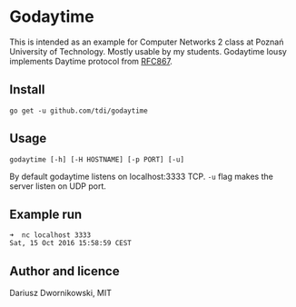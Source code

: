 # Godaytime

This is intended as an example for Computer Networks 2 class at Poznań University of Technology. Mostly usable by my students. Godaytime lousy implements Daytime protocol from [RFC867](https://tools.ietf.org/html/rfc867).


## Install

```
go get -u github.com/tdi/godaytime
```

## Usage 
```
godaytime [-h] [-H HOSTNAME] [-p PORT] [-u]
```

By default godaytime listens on localhost:3333 TCP. `-u` flag makes the server listen on UDP port. 

## Example run 

```
➜  nc localhost 3333
Sat, 15 Oct 2016 15:58:59 CEST
```

## Author and licence

Dariusz Dwornikowski, MIT 
